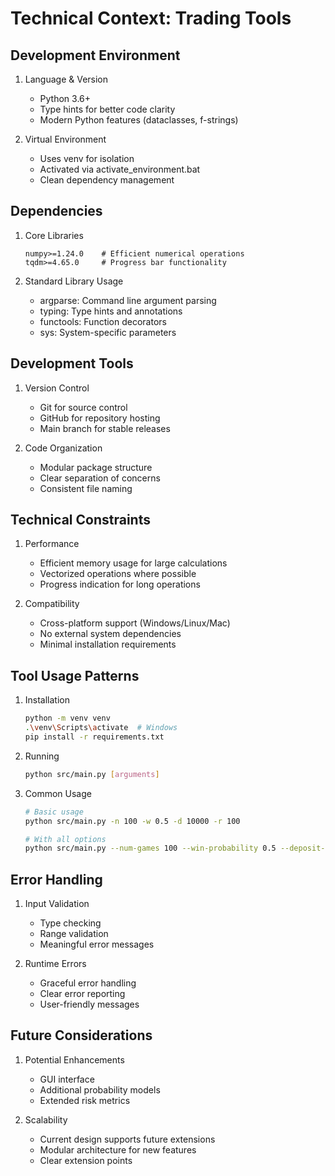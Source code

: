 # Technical Context: Trading Tools

## Development Environment

1. Language & Version

   - Python 3.6+
   - Type hints for better code clarity
   - Modern Python features (dataclasses, f-strings)

2. Virtual Environment
   - Uses venv for isolation
   - Activated via activate_environment.bat
   - Clean dependency management

## Dependencies

1. Core Libraries

   ```
   numpy>=1.24.0    # Efficient numerical operations
   tqdm>=4.65.0     # Progress bar functionality
   ```

2. Standard Library Usage
   - argparse: Command line argument parsing
   - typing: Type hints and annotations
   - functools: Function decorators
   - sys: System-specific parameters

## Development Tools

1. Version Control

   - Git for source control
   - GitHub for repository hosting
   - Main branch for stable releases

2. Code Organization
   - Modular package structure
   - Clear separation of concerns
   - Consistent file naming

## Technical Constraints

1. Performance

   - Efficient memory usage for large calculations
   - Vectorized operations where possible
   - Progress indication for long operations

2. Compatibility
   - Cross-platform support (Windows/Linux/Mac)
   - No external system dependencies
   - Minimal installation requirements

## Tool Usage Patterns

1. Installation

   ```bash
   python -m venv venv
   .\venv\Scripts\activate  # Windows
   pip install -r requirements.txt
   ```

2. Running

   ```bash
   python src/main.py [arguments]
   ```

3. Common Usage

   ```bash
   # Basic usage
   python src/main.py -n 100 -w 0.5 -d 10000 -r 100

   # With all options
   python src/main.py --num-games 100 --win-probability 0.5 --deposit-amount 10000 --risk-per-trade 100 --min-probability 0.05 --max-streak 20
   ```

## Error Handling

1. Input Validation

   - Type checking
   - Range validation
   - Meaningful error messages

2. Runtime Errors
   - Graceful error handling
   - Clear error reporting
   - User-friendly messages

## Future Considerations

1. Potential Enhancements

   - GUI interface
   - Additional probability models
   - Extended risk metrics

2. Scalability
   - Current design supports future extensions
   - Modular architecture for new features
   - Clear extension points

